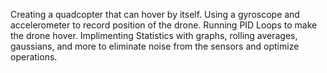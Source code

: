 Creating a quadcopter that can hover by itself. Using a gyroscope and accelerometer to record position of the drone. Running PID Loops to make the drone hover. Implimenting Statistics with graphs, rolling averages, gaussians, and more to eliminate noise from the sensors and optimize operations.

